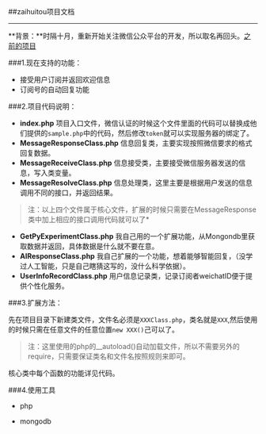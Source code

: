 ##zaihuitou项目文档

---
**背景：**时隔十月，重新开始关注微信公众平台的开发，所以取名再回头。[之前的项目][1]


###1.现在支持的功能：

- 接受用户订阅并返回欢迎信息
- 订阅号的自动回复功能

###2.项目代码说明：

- **index.php** 项目入口文件，微信认证的时候这个文件里面的代码可以替换成他们提供的`sample.php`中的代码，然后修改`token`就可以实现服务器的绑定了。
- **MessageResponseClass.php** 信息回复类，主要实现按照微信要求的格式回复数据。
- **MessageReceiveClass.php**  信息接受类，主要接受微信服务器发送的信息，写入类变量。
- **MessageResolveClass.php**  信息处理类，这里主要是根据用户发送的信息调用不同的接口，并返回结果。

>注：以上四个文件属于核心文件，扩展的时候只需要在MessageResponse类中加上相应的接口调用代码就可以了*
- **GetPyExperimentClass.php**  我自己用的一个扩展功能，从Mongondb里获取数据并返回，具体数据是什么就不要在意。
- **AIResponseClass.php** 我自己扩展的一个功能，想着能够智能回复，（没学过人工智能，只是自己瞎猜这写的，没什么科学依据）。
- **UserInfoRecordClass.php** 用户信息记录类，记录订阅者weichatID便于提供个性化服务。

###3.扩展方法：

先在项目目录下新建类文件，文件名必须是`XXXClass.php`，类名就是`XXX`,然后使用的时候只需在任意文件的任意位置`new XXX()`己可以了。

>注：这里使用的php的__autoload()自动加载文件，所以不需要另外的require，只需要保证类名和文件名按照规则来即可。

核心类中每个函数的功能详见代码。

###4.使用工具

- php
- mongodb



  [1]: https://github.com/Tairy/weixin
